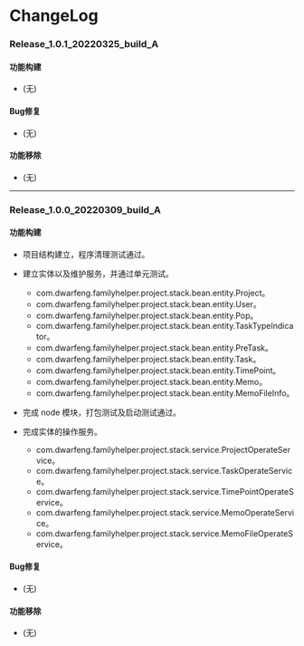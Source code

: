# ChangeLog

### Release_1.0.1_20220325_build_A

#### 功能构建

- (无)

#### Bug修复

- (无)

#### 功能移除

- (无)

---

### Release_1.0.0_20220309_build_A

#### 功能构建

- 项目结构建立，程序清理测试通过。

- 建立实体以及维护服务，并通过单元测试。
  - com.dwarfeng.familyhelper.project.stack.bean.entity.Project。
  - com.dwarfeng.familyhelper.project.stack.bean.entity.User。
  - com.dwarfeng.familyhelper.project.stack.bean.entity.Pop。
  - com.dwarfeng.familyhelper.project.stack.bean.entity.TaskTypeIndicator。
  - com.dwarfeng.familyhelper.project.stack.bean.entity.PreTask。
  - com.dwarfeng.familyhelper.project.stack.bean.entity.Task。
  - com.dwarfeng.familyhelper.project.stack.bean.entity.TimePoint。
  - com.dwarfeng.familyhelper.project.stack.bean.entity.Memo。
  - com.dwarfeng.familyhelper.project.stack.bean.entity.MemoFileInfo。

- 完成 node 模块，打包测试及启动测试通过。

- 完成实体的操作服务。
  - com.dwarfeng.familyhelper.project.stack.service.ProjectOperateService。
  - com.dwarfeng.familyhelper.project.stack.service.TaskOperateService。
  - com.dwarfeng.familyhelper.project.stack.service.TimePointOperateService。
  - com.dwarfeng.familyhelper.project.stack.service.MemoOperateService。
  - com.dwarfeng.familyhelper.project.stack.service.MemoFileOperateService。

#### Bug修复

- (无)

#### 功能移除

- (无)
